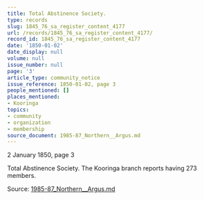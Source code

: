 ```yaml
---
title: Total Abstinence Society.
type: records
slug: 1845_76_sa_register_content_4177
url: /records/1845_76_sa_register_content_4177/
record_id: 1845_76_sa_register_content_4177
date: '1850-01-02'
date_display: null
volume: null
issue_number: null
page: '3'
article_type: community_notice
issue_reference: 1850-01-02, page 3
people_mentioned: []
places_mentioned:
- Kooringa
topics:
- community
- organization
- membership
source_document: 1985-87_Northern__Argus.md
---
```


2 January 1850, page 3

Total Abstinence Society.  The Kooringa branch reports having 273 members.

Source: [1985-87_Northern__Argus.md](/downloads/markdown/1985-87_Northern__Argus.md)
